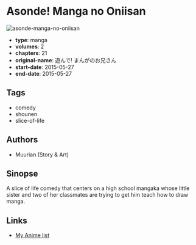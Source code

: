 # Asonde! Manga no Oniisan

![asonde-manga-no-oniisan](https://cdn.myanimelist.net/images/manga/3/239725.jpg)

-   **type**: manga
-   **volumes**: 2
-   **chapters**: 21
-   **original-name**: 遊んで! まんがのお兄さん
-   **start-date**: 2015-05-27
-   **end-date**: 2015-05-27

## Tags

-   comedy
-   shounen
-   slice-of-life

## Authors

-   Muurian (Story & Art)

## Sinopse

A slice of life comedy that centers on a high school mangaka whose little sister and two of her classmates are trying to get him teach how to draw manga.

## Links

-   [My Anime list](https://myanimelist.net/manga/101260/Asonde_Manga_no_Oniisan)
